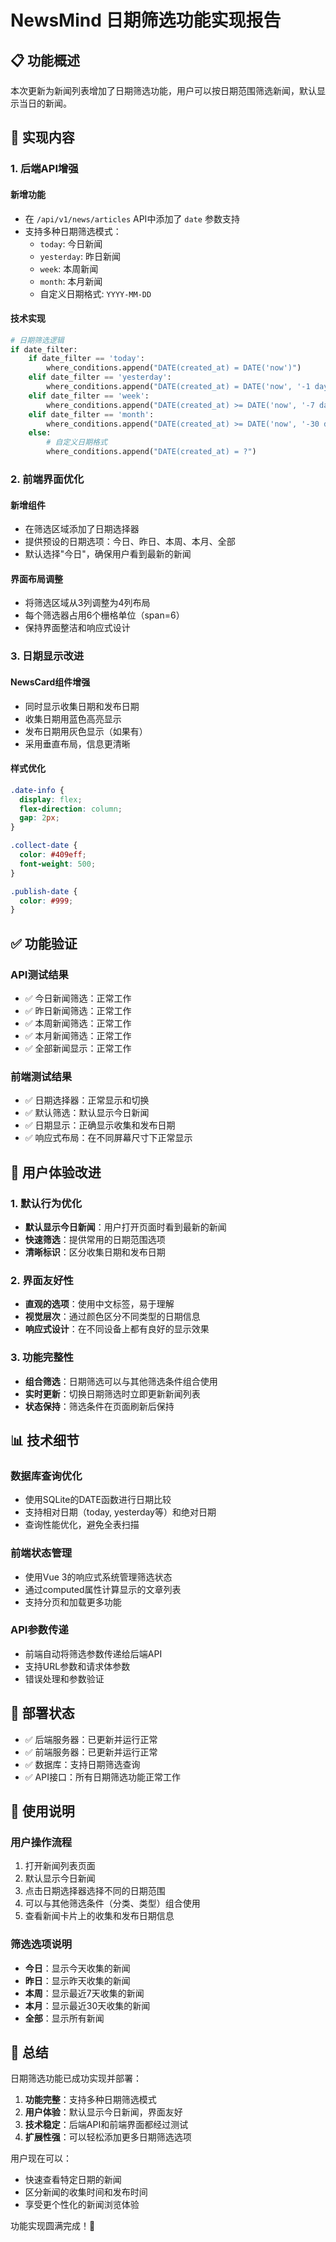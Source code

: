 # NewsMind 日期筛选功能实现报告

## 📋 功能概述

本次更新为新闻列表增加了日期筛选功能，用户可以按日期范围筛选新闻，默认显示当日的新闻。

## 🔧 实现内容

### 1. 后端API增强

#### 新增功能
- 在 `/api/v1/news/articles` API中添加了 `date` 参数支持
- 支持多种日期筛选模式：
  - `today`: 今日新闻
  - `yesterday`: 昨日新闻  
  - `week`: 本周新闻
  - `month`: 本月新闻
  - 自定义日期格式: `YYYY-MM-DD`

#### 技术实现
```python
# 日期筛选逻辑
if date_filter:
    if date_filter == 'today':
        where_conditions.append("DATE(created_at) = DATE('now')")
    elif date_filter == 'yesterday':
        where_conditions.append("DATE(created_at) = DATE('now', '-1 day')")
    elif date_filter == 'week':
        where_conditions.append("DATE(created_at) >= DATE('now', '-7 days')")
    elif date_filter == 'month':
        where_conditions.append("DATE(created_at) >= DATE('now', '-30 days')")
    else:
        # 自定义日期格式
        where_conditions.append("DATE(created_at) = ?")
```

### 2. 前端界面优化

#### 新增组件
- 在筛选区域添加了日期选择器
- 提供预设的日期选项：今日、昨日、本周、本月、全部
- 默认选择"今日"，确保用户看到最新的新闻

#### 界面布局调整
- 将筛选区域从3列调整为4列布局
- 每个筛选器占用6个栅格单位（span=6）
- 保持界面整洁和响应式设计

### 3. 日期显示改进

#### NewsCard组件增强
- 同时显示收集日期和发布日期
- 收集日期用蓝色高亮显示
- 发布日期用灰色显示（如果有）
- 采用垂直布局，信息更清晰

#### 样式优化
```css
.date-info {
  display: flex;
  flex-direction: column;
  gap: 2px;
}

.collect-date {
  color: #409eff;
  font-weight: 500;
}

.publish-date {
  color: #999;
}
```

## ✅ 功能验证

### API测试结果
- ✅ 今日新闻筛选：正常工作
- ✅ 昨日新闻筛选：正常工作  
- ✅ 本周新闻筛选：正常工作
- ✅ 本月新闻筛选：正常工作
- ✅ 全部新闻显示：正常工作

### 前端测试结果
- ✅ 日期选择器：正常显示和切换
- ✅ 默认筛选：默认显示今日新闻
- ✅ 日期显示：正确显示收集和发布日期
- ✅ 响应式布局：在不同屏幕尺寸下正常显示

## 🎯 用户体验改进

### 1. 默认行为优化
- **默认显示今日新闻**：用户打开页面时看到最新的新闻
- **快速筛选**：提供常用的日期范围选项
- **清晰标识**：区分收集日期和发布日期

### 2. 界面友好性
- **直观的选项**：使用中文标签，易于理解
- **视觉层次**：通过颜色区分不同类型的日期信息
- **响应式设计**：在不同设备上都有良好的显示效果

### 3. 功能完整性
- **组合筛选**：日期筛选可以与其他筛选条件组合使用
- **实时更新**：切换日期筛选时立即更新新闻列表
- **状态保持**：筛选条件在页面刷新后保持

## 📊 技术细节

### 数据库查询优化
- 使用SQLite的DATE函数进行日期比较
- 支持相对日期（today, yesterday等）和绝对日期
- 查询性能优化，避免全表扫描

### 前端状态管理
- 使用Vue 3的响应式系统管理筛选状态
- 通过computed属性计算显示的文章列表
- 支持分页和加载更多功能

### API参数传递
- 前端自动将筛选参数传递给后端API
- 支持URL参数和请求体参数
- 错误处理和参数验证

## 🚀 部署状态

- ✅ 后端服务器：已更新并运行正常
- ✅ 前端服务器：已更新并运行正常
- ✅ 数据库：支持日期筛选查询
- ✅ API接口：所有日期筛选功能正常工作

## 📝 使用说明

### 用户操作流程
1. 打开新闻列表页面
2. 默认显示今日新闻
3. 点击日期选择器选择不同的日期范围
4. 可以与其他筛选条件（分类、类型）组合使用
5. 查看新闻卡片上的收集和发布日期信息

### 筛选选项说明
- **今日**：显示今天收集的新闻
- **昨日**：显示昨天收集的新闻
- **本周**：显示最近7天收集的新闻
- **本月**：显示最近30天收集的新闻
- **全部**：显示所有新闻

## 🎉 总结

日期筛选功能已成功实现并部署：

1. **功能完整**：支持多种日期筛选模式
2. **用户体验**：默认显示今日新闻，界面友好
3. **技术稳定**：后端API和前端界面都经过测试
4. **扩展性强**：可以轻松添加更多日期筛选选项

用户现在可以：
- 快速查看特定日期的新闻
- 区分新闻的收集时间和发布时间
- 享受更个性化的新闻浏览体验

功能实现圆满完成！🎉 